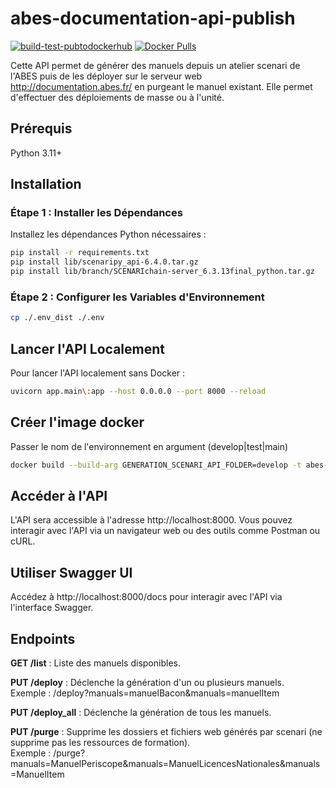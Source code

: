 # abes-documentation-api-publish
[![build-test-pubtodockerhub](https://github.com/abes-esr/abes-documentation-api-publish/actions/workflows/build-test-pubtodockerhub.yml/badge.svg)](https://github.com/abes-esr/abes-documentation-api-publish/actions/workflows/build-test-pubtodockerhub.yml) [![Docker Pulls](https://img.shields.io/docker/pulls/abesesr/documentation.svg)](https://hub.docker.com/r/abesesr/documentation)


Cette API permet de générer des manuels depuis un atelier scenari de l'ABES puis de les déployer sur le serveur web http://documentation.abes.fr/ en purgeant le manuel existant. 
Elle permet d'effectuer des déploiements de masse ou à l'unité.

## Prérequis

Python 3.11+

## Installation

### Étape 1 : Installer les Dépendances
Installez les dépendances Python nécessaires :

```Bash
pip install -r requirements.txt
pip install lib/scenaripy_api-6.4.0.tar.gz
pip install lib/branch/SCENARIchain-server_6.3.13final_python.tar.gz
```

### Étape 2 : Configurer les Variables d'Environnement
```Bash
cp ./.env_dist ./.env
```

## Lancer l'API Localement
Pour lancer l'API localement sans Docker :

```Bash
uvicorn app.main\:app --host 0.0.0.0 --port 8000 --reload
```

## Créer l'image docker
Passer le nom de l'environnement en argument (develop|test|main)
```Bash
docker build --build-arg GENERATION_SCENARI_API_FOLDER=develop -t abes-documentation-api-publish .
```

## Accéder à l'API
L'API sera accessible à l'adresse http://localhost:8000. Vous pouvez interagir avec l'API via un navigateur web ou des outils comme Postman ou cURL.

## Utiliser Swagger UI
Accédez à http://localhost:8000/docs pour interagir avec l'API via l'interface Swagger.

## Endpoints
**GET /list** : Liste des manuels disponibles.

**PUT /deploy** : Déclenche la génération d'un ou plusieurs manuels.<br>
Exemple : /deploy?manuals=manuelBacon&manuals=manuelItem

**PUT /deploy_all** : Déclenche la génération de tous les manuels.

**PUT /purge** : Supprime les dossiers et fichiers web générés par scenari (ne supprime pas les ressources de formation).<br>
Exemple : /purge?manuals=ManuelPeriscope&manuals=ManuelLicencesNationales&manuals=ManuelItem